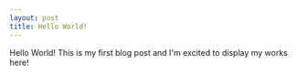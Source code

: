 ```yaml
---
layout: post
title: Hello World!
---
```


Hello World! This is my first blog post and I'm excited to display my works here!
